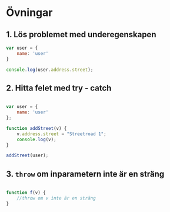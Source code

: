 # Övningar


## 1. Lös problemet med underegenskapen
```javascript
var user = {
    name: 'user'
}

console.log(user.address.street);
```




## 2. Hitta felet med try - catch

```javascript

var user = {
    name: 'user'
};

function addStreet(v) {
    v.address.street = "Streetroad 1";
    console.log(v);
}

addStreet(user);

```


## 3. `throw` om inparametern inte är en sträng
```javascript

function f(v) {
    //throw om v inte är en sträng
}


```
